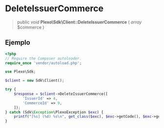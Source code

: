 # DeleteIssuerCommerce

> public *void* **Plexo\\Sdk\\Client::DeleteIssuerCommerce** ( *array* $commerce )

## Ejemplo

```php
<?php
// Require the Composer autoloader.
require_once 'vendor/autoload.php';

use Plexo\Sdk;

$client = new Sdk\Client();

try {
    $response = $client->DeleteIssuerCommerce([
        'IssuerId' => 4,
        'CommerceId' => 9,
    ]);
} catch (Sdk\Exception\PlexoException $exc) {
    printf("[%s] (%d) %s\n", get_class($exc), $exc->getCode(), $exc->getMessage());
}

```

